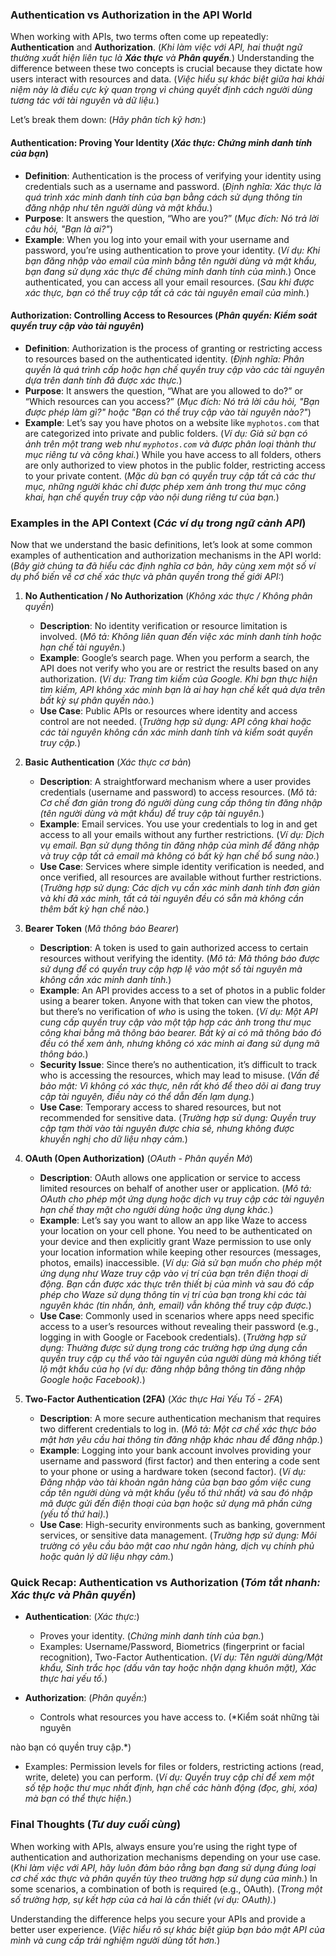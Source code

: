 ### Authentication vs Authorization in the API World

When working with APIs, two terms often come up repeatedly: **Authentication** and **Authorization**. (*Khi làm việc với API, hai thuật ngữ thường xuất hiện liên tục là **Xác thực** và **Phân quyền**.*) Understanding the difference between these two concepts is crucial because they dictate how users interact with resources and data. (*Việc hiểu sự khác biệt giữa hai khái niệm này là điều cực kỳ quan trọng vì chúng quyết định cách người dùng tương tác với tài nguyên và dữ liệu.*)

Let’s break them down: (*Hãy phân tích kỹ hơn:*)

#### **Authentication: Proving Your Identity** (*Xác thực: Chứng minh danh tính của bạn*)
- **Definition**: Authentication is the process of verifying your identity using credentials such as a username and password. (*Định nghĩa: Xác thực là quá trình xác minh danh tính của bạn bằng cách sử dụng thông tin đăng nhập như tên người dùng và mật khẩu.*)
- **Purpose**: It answers the question, “Who are you?” (*Mục đích: Nó trả lời câu hỏi, "Bạn là ai?"*)
- **Example**: When you log into your email with your username and password, you’re using authentication to prove your identity. (*Ví dụ: Khi bạn đăng nhập vào email của mình bằng tên người dùng và mật khẩu, bạn đang sử dụng xác thực để chứng minh danh tính của mình.*)
Once authenticated, you can access all your email resources. (*Sau khi được xác thực, bạn có thể truy cập tất cả các tài nguyên email của mình.*)

#### **Authorization: Controlling Access to Resources** (*Phân quyền: Kiểm soát quyền truy cập vào tài nguyên*)
- **Definition**: Authorization is the process of granting or restricting access to resources based on the authenticated identity. (*Định nghĩa: Phân quyền là quá trình cấp hoặc hạn chế quyền truy cập vào các tài nguyên dựa trên danh tính đã được xác thực.*)
- **Purpose**: It answers the question, “What are you allowed to do?” or “Which resources can you access?” (*Mục đích: Nó trả lời câu hỏi, "Bạn được phép làm gì?" hoặc "Bạn có thể truy cập vào tài nguyên nào?"*)
- **Example**: Let’s say you have photos on a website like `myphotos.com` that are categorized into private and public folders. (*Ví dụ: Giả sử bạn có ảnh trên một trang web như `myphotos.com` và được phân loại thành thư mục riêng tư và công khai.*) While you have access to all folders, others are only authorized to view photos in the public folder, restricting access to your private content. (*Mặc dù bạn có quyền truy cập tất cả các thư mục, những người khác chỉ được phép xem ảnh trong thư mục công khai, hạn chế quyền truy cập vào nội dung riêng tư của bạn.*)

### Examples in the API Context (*Các ví dụ trong ngữ cảnh API*)

Now that we understand the basic definitions, let’s look at some common examples of authentication and authorization mechanisms in the API world: (*Bây giờ chúng ta đã hiểu các định nghĩa cơ bản, hãy cùng xem một số ví dụ phổ biến về cơ chế xác thực và phân quyền trong thế giới API:*)

1. **No Authentication / No Authorization** (*Không xác thực / Không phân quyền*)
   - **Description**: No identity verification or resource limitation is involved. (*Mô tả: Không liên quan đến việc xác minh danh tính hoặc hạn chế tài nguyên.*)
   - **Example**: Google’s search page. When you perform a search, the API does not verify who you are or restrict the results based on any authorization. (*Ví dụ: Trang tìm kiếm của Google. Khi bạn thực hiện tìm kiếm, API không xác minh bạn là ai hay hạn chế kết quả dựa trên bất kỳ sự phân quyền nào.*)
   - **Use Case**: Public APIs or resources where identity and access control are not needed. (*Trường hợp sử dụng: API công khai hoặc các tài nguyên không cần xác minh danh tính và kiểm soát quyền truy cập.*)

2. **Basic Authentication** (*Xác thực cơ bản*)
   - **Description**: A straightforward mechanism where a user provides credentials (username and password) to access resources. (*Mô tả: Cơ chế đơn giản trong đó người dùng cung cấp thông tin đăng nhập (tên người dùng và mật khẩu) để truy cập tài nguyên.*)
   - **Example**: Email services. You use your credentials to log in and get access to all your emails without any further restrictions. (*Ví dụ: Dịch vụ email. Bạn sử dụng thông tin đăng nhập của mình để đăng nhập và truy cập tất cả email mà không có bất kỳ hạn chế bổ sung nào.*)
   - **Use Case**: Services where simple identity verification is needed, and once verified, all resources are available without further restrictions. (*Trường hợp sử dụng: Các dịch vụ cần xác minh danh tính đơn giản và khi đã xác minh, tất cả tài nguyên đều có sẵn mà không cần thêm bất kỳ hạn chế nào.*)

3. **Bearer Token** (*Mã thông báo Bearer*)
   - **Description**: A token is used to gain authorized access to certain resources without verifying the identity. (*Mô tả: Mã thông báo được sử dụng để có quyền truy cập hợp lệ vào một số tài nguyên mà không cần xác minh danh tính.*)
   - **Example**: An API provides access to a set of photos in a public folder using a bearer token. Anyone with that token can view the photos, but there’s no verification of *who* is using the token. (*Ví dụ: Một API cung cấp quyền truy cập vào một tập hợp các ảnh trong thư mục công khai bằng mã thông báo bearer. Bất kỳ ai có mã thông báo đó đều có thể xem ảnh, nhưng không có xác minh *ai* đang sử dụng mã thông báo.*)
   - **Security Issue**: Since there’s no authentication, it’s difficult to track who is accessing the resources, which may lead to misuse. (*Vấn đề bảo mật: Vì không có xác thực, nên rất khó để theo dõi ai đang truy cập tài nguyên, điều này có thể dẫn đến lạm dụng.*)
   - **Use Case**: Temporary access to shared resources, but not recommended for sensitive data. (*Trường hợp sử dụng: Quyền truy cập tạm thời vào tài nguyên được chia sẻ, nhưng không được khuyến nghị cho dữ liệu nhạy cảm.*)

4. **OAuth (Open Authorization)** (*OAuth - Phân quyền Mở*)
   - **Description**: OAuth allows one application or service to access limited resources on behalf of another user or application. (*Mô tả: OAuth cho phép một ứng dụng hoặc dịch vụ truy cập các tài nguyên hạn chế thay mặt cho người dùng hoặc ứng dụng khác.*)
   - **Example**: Let’s say you want to allow an app like Waze to access your location on your cell phone. You need to be authenticated on your device and then explicitly grant Waze permission to use only your location information while keeping other resources (messages, photos, emails) inaccessible. (*Ví dụ: Giả sử bạn muốn cho phép một ứng dụng như Waze truy cập vào vị trí của bạn trên điện thoại di động. Bạn cần được xác thực trên thiết bị của mình và sau đó cấp phép cho Waze sử dụng thông tin vị trí của bạn trong khi các tài nguyên khác (tin nhắn, ảnh, email) vẫn không thể truy cập được.*)
   - **Use Case**: Commonly used in scenarios where apps need specific access to a user’s resources without revealing their password (e.g., logging in with Google or Facebook credentials). (*Trường hợp sử dụng: Thường được sử dụng trong các trường hợp ứng dụng cần quyền truy cập cụ thể vào tài nguyên của người dùng mà không tiết lộ mật khẩu của họ (ví dụ: đăng nhập bằng thông tin đăng nhập Google hoặc Facebook).*)

5. **Two-Factor Authentication (2FA)** (*Xác thực Hai Yếu Tố - 2FA*)
   - **Description**: A more secure authentication mechanism that requires two different credentials to log in. (*Mô tả: Một cơ chế xác thực bảo mật hơn yêu cầu hai thông tin đăng nhập khác nhau để đăng nhập.*)
   - **Example**: Logging into your bank account involves providing your username and password (first factor) and then entering a code sent to your phone or using a hardware token (second factor). (*Ví dụ: Đăng nhập vào tài khoản ngân hàng của bạn bao gồm việc cung cấp tên người dùng và mật khẩu (yếu tố thứ nhất) và sau đó nhập mã được gửi đến điện thoại của bạn hoặc sử dụng mã phần cứng (yếu tố thứ hai).*)
   - **Use Case**: High-security environments such as banking, government services, or sensitive data management. (*Trường hợp sử dụng: Môi trường có yêu cầu bảo mật cao như ngân hàng, dịch vụ chính phủ hoặc quản lý dữ liệu nhạy cảm.*)

### Quick Recap: Authentication vs Authorization (*Tóm tắt nhanh: Xác thực và Phân quyền*)

- **Authentication**: (*Xác thực:*)
  - Proves your identity. (*Chứng minh danh tính của bạn.*)
  - Examples: Username/Password, Biometrics (fingerprint or facial recognition), Two-Factor Authentication. (*Ví dụ: Tên người dùng/Mật khẩu, Sinh trắc học (dấu vân tay hoặc nhận dạng khuôn mặt), Xác thực hai yếu tố.*)
  
- **Authorization**: (*Phân quyền:*)
  - Controls what resources you have access to. (*Kiểm soát những tài nguyên

 nào bạn có quyền truy cập.*)
  - Examples: Permission levels for files or folders, restricting actions (read, write, delete) you can perform. (*Ví dụ: Quyền truy cập chỉ để xem một số tệp hoặc thư mục nhất định, hạn chế các hành động (đọc, ghi, xóa) mà bạn có thể thực hiện.*)

### Final Thoughts (*Tư duy cuối cùng*)

When working with APIs, always ensure you’re using the right type of authentication and authorization mechanisms depending on your use case. (*Khi làm việc với API, hãy luôn đảm bảo rằng bạn đang sử dụng đúng loại cơ chế xác thực và phân quyền tùy theo trường hợp sử dụng của mình.*) In some scenarios, a combination of both is required (e.g., OAuth). (*Trong một số trường hợp, sự kết hợp của cả hai là cần thiết (ví dụ: OAuth).*)

Understanding the difference helps you secure your APIs and provide a better user experience. (*Việc hiểu rõ sự khác biệt giúp bạn bảo mật API của mình và cung cấp trải nghiệm người dùng tốt hơn.*)
